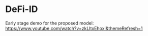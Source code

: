 # DeFi-ID
Early stage demo for the proposed model: https://www.youtube.com/watch?v=zkLltxEhoxI&themeRefresh=1
